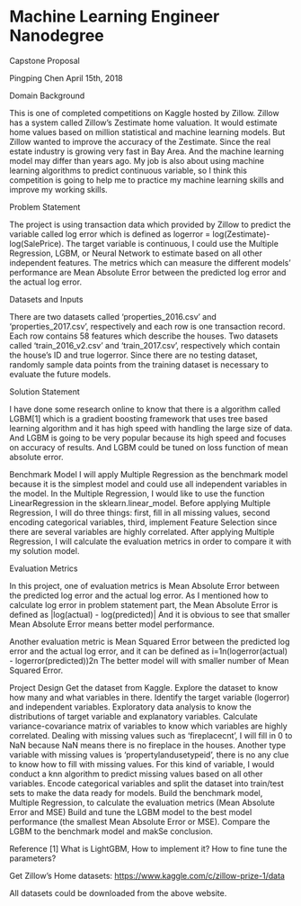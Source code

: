 # Machine Learning Engineer Nanodegree
Capstone Proposal

Pingping Chen
April 15th, 2018

Domain Background

This is one of completed competitions on Kaggle hosted by Zillow. Zillow has a system called Zillow’s Zestimate home valuation. It would estimate home values based on million statistical and machine learning models. But Zillow wanted to improve the accuracy of the Zestimate. Since the real estate industry is growing very fast in Bay Area. And the machine learning model may differ than years ago. My job is also about using machine learning algorithms to predict continuous variable, so I think this competition is going to help me to practice my machine learning skills and improve my working skills.

Problem Statement

The project is using transaction data which provided by Zillow to predict the variable called log error which is defined as logerror = log(Zestimate)-log(SalePrice). The target variable is continuous, I could use the Multiple Regression, LGBM, or Neural Network to estimate based on all other independent features. The metrics which can measure the different models’ performance are Mean Absolute Error between the predicted log error and the actual log error. 

Datasets and Inputs

There are two datasets called ‘properties_2016.csv’ and ‘properties_2017.csv’, respectively and each row is one transaction record. Each row contains 58 features which describe the houses. 
Two datasets called ‘train_2016_v2.csv’ and ‘train_2017.csv’, respectively which contain the house’s ID and true logerror. Since there are no testing dataset, randomly sample data points from the training dataset is necessary to evaluate the future models. 

Solution Statement

I have done some research online to know that there is a algorithm called LGBM[1] which is a gradient boosting framework that uses tree based learning algorithm and it has high speed with handling the large size of data. And LGBM is going to be very popular because its high speed and focuses on accuracy of results. And LGBM could be tuned on loss function of mean absolute error.

Benchmark Model
I will apply Multiple Regression as the benchmark model because it is the simplest model and could use all independent variables in the model. In the Multiple Regression, I would like to use the function LinearRegression in the sklearn.linear_model. Before applying Multiple Regression, I will do three things: first, fill in all missing values, second encoding categorical variables, third, implement Feature Selection since there are several variables are highly correlated. After applying Multiple Regression, I will calculate the evaluation metrics in order to compare it with my solution model.

Evaluation Metrics

In this project, one of evaluation metrics is Mean Absolute Error between the predicted log error and the actual log error. As I mentioned how to calculate log error in problem statement part, the Mean Absolute Error is defined as
|log(actual) - log(predicted)|
And it is obvious to see that smaller Mean Absolute Error means better model performance.

Another evaluation metric is Mean Squared Error between the predicted log error and the actual log error, and it can be defined as
i=1n(logerror(actual) - logerror(predicted))2n
The better model will with smaller number of Mean Squared Error. 

Project Design
Get the dataset from Kaggle.
Explore the dataset to know how many and what variables in there. Identify the target variable (logerror) and independent variables. 
Exploratory data analysis to know the distributions of target variable and explanatory variables. Calculate variance-covariance matrix of variables to know which variables are highly correlated. Dealing with missing values such as ‘fireplacecnt’, I will fill in 0 to NaN because NaN means there is no fireplace in the houses. Another type variable with missing values is ‘propertylandusetypeid’, there is no any clue to know how to fill with missing values. For this kind of variable, I would conduct a knn algorithm to predict missing values based on all other variables. 
Encode categorical variables and split the dataset into train/test sets to make the data ready for models.
Build the benchmark model, Multiple Regression, to calculate the evaluation metrics (Mean Absolute Error and MSE)
Build and tune the LGBM model to the best model performance (the smallest Mean Absolute Error or MSE).
Compare the LGBM to the benchmark model and makSe conclusion. 

Reference
[1] What is LightGBM, How to implement it? How to fine tune the parameters?




Get Zillow’s Home datasets:
https://www.kaggle.com/c/zillow-prize-1/data

All datasets could be downloaded from the above website.
